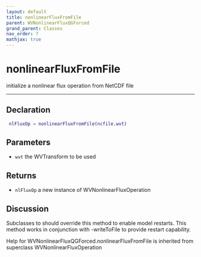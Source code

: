 ```yaml
---
layout: default
title: nonlinearFluxFromFile
parent: WVNonlinearFluxQGForced
grand_parent: Classes
nav_order: 7
mathjax: true
---
```


#  nonlinearFluxFromFile

initialize a nonlinear flux operation from NetCDF file


---

## Declaration
```matlab
 nlFluxOp = nonlinearFluxFromFile(ncfile,wvt)
```
## Parameters
+ `wvt`  the WVTransform to be used

## Returns
+ `nlFluxOp`  a new instance of WVNonlinearFluxOperation

## Discussion

  Subclasses to should override this method to enable model
  restarts. This method works in conjunction with -writeToFile
  to provide restart capability.
 
        
Help for WVNonlinearFluxQGForced.nonlinearFluxFromFile is inherited from superclass WVNonlinearFluxOperation

